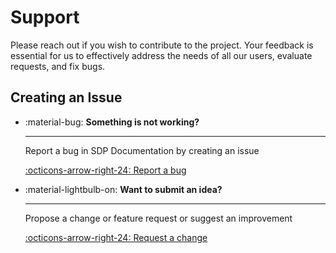 # Support

Please reach out if you wish to contribute to the project. Your feedback is essential for us to effectively address the needs of all our users, evaluate requests, and fix bugs.

## Creating an Issue

<div class="grid cards" markdown>

-   :material-bug: __Something is not working?__

    ---

    Report a bug in SDP Documentation by creating an issue

    [:octicons-arrow-right-24: Report a bug](https://form.asana.com/?k=G9mFp6Cq3afcBtKnOHpQ2g&d=5368825921045)


-   :material-lightbulb-on: __Want to submit an idea?__

    ---

    Propose a change or feature request or suggest an improvement

    [:octicons-arrow-right-24: Request a change](https://form.asana.com/?k=w7ClPMS41JKZly4fxgImLg&d=5368825921045)

</div>